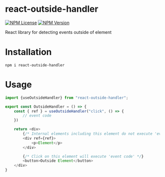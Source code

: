 # react-outside-handler

[![NPM License](https://img.shields.io/npm/l/react-outside-handler)](https://github.com/mid2ly/react-outside-handler/blob/main/LICENSE)
[![NPM Version](https://img.shields.io/npm/v/react-outside-handler)](https://www.npmjs.com/package/react-outside-handler)

React library for detecting events outside of element

# Installation

```
npm i react-outside-handler
```

# Usage

```typescript jsx
import {useOutsideHandler} from "react-outside-handler";

export const OutsideHandler = () => {
    const { ref } = useOutsideHandler("click", () => {
        // event code
    })

    return <div>
        {/* Internal elements including this element do not execute 'event code' when click */}
        <div ref={ref}>
            <p>Element</p>
        </div>

        {/* Click on this element will execute 'event code' */}
        <button>Outside Element</button>
    </div>
}
```

